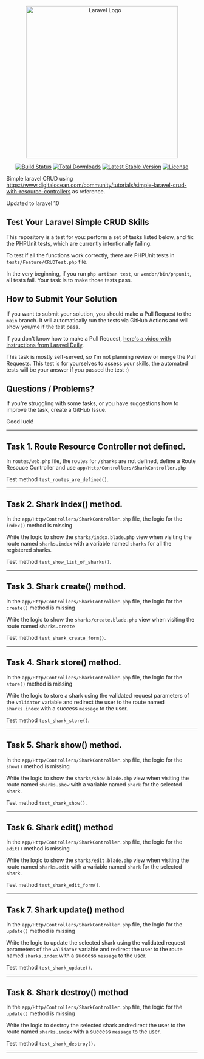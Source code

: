 <p align="center"><a href="https://laravel.com" target="_blank"><img src="https://raw.githubusercontent.com/laravel/art/master/logo-lockup/5%20SVG/2%20CMYK/1%20Full%20Color/laravel-logolockup-cmyk-red.svg" width="400" alt="Laravel Logo"></a></p>

<p align="center">
<a href="https://github.com/laravel/framework/actions"><img src="https://github.com/laravel/framework/workflows/tests/badge.svg" alt="Build Status"></a>
<a href="https://packagist.org/packages/laravel/framework"><img src="https://img.shields.io/packagist/dt/laravel/framework" alt="Total Downloads"></a>
<a href="https://packagist.org/packages/laravel/framework"><img src="https://img.shields.io/packagist/v/laravel/framework" alt="Latest Stable Version"></a>
<a href="https://packagist.org/packages/laravel/framework"><img src="https://img.shields.io/packagist/l/laravel/framework" alt="License"></a>
</p>

Simple laravel CRUD using https://www.digitalocean.com/community/tutorials/simple-laravel-crud-with-resource-controllers as reference.

Updated to laravel 10

## Test Your Laravel Simple CRUD Skills

This repository is a test for you: perform a set of tasks listed below, and fix the PHPUnit tests, which are currently intentionally failing.

To test if all the functions work correctly, there are PHPUnit tests in `tests/Feature/CRUDTest.php` file.

In the very beginning, if you run `php artisan test`, or `vendor/bin/phpunit`, all tests fail.
Your task is to make those tests pass.

## How to Submit Your Solution

If you want to submit your solution, you should make a Pull Request to the `main` branch.
It will automatically run the tests via GitHub Actions and will show you/me if the test pass.

If you don't know how to make a Pull Request, [here's a video with instructions from Laravel Daily](https://www.youtube.com/watch?v=vEcT6JIFji0).

This task is mostly self-served, so I'm not planning review or merge the Pull Requests. This test is for yourselves to assess your skills, the automated tests will be your answer if you passed the test :)


## Questions / Problems?

If you're struggling with some tasks, or you have suggestions how to improve the task, create a GitHub Issue.

Good luck!

---

## Task 1. Route Resource Controller not defined.

In `routes/web.php` file, the routes for `/sharks` are not defined, define a Route Resouce Controller and use `app/Http/Controllers/SharkController.php`

Test method `test_routes_are_defined()`.

---

## Task 2. Shark index() method.

In the `app/Http/Controllers/SharkController.php` file, the logic for the `index()` method is missing

Write the logic to show the `sharks/index.blade.php` view when visiting the route named `sharks.index` with a 
variable named `sharks` for all the registered sharks.

Test method `test_show_list_of_sharks()`.

---

## Task 3. Shark create() method.

In the `app/Http/Controllers/SharkController.php` file, the logic for the `create()` method is missing 

Write the logic to show the `sharks/create.blade.php` view when visiting the route named `sharks.create`

Test method `test_shark_create_form()`.

---

## Task 4. Shark store() method.

In the `app/Http/Controllers/SharkController.php` file, the logic for the `store()` method is missing

Write the logic to store a shark using the validated request parameters of the `validator` variable and 
redirect the user to the route named `sharks.index` with a success `message` to the user.  

Test method `test_shark_store()`.

---

## Task 5. Shark show() method.

In the `app/Http/Controllers/SharkController.php` file, the logic for the `show()` method is missing

Write the logic to show the `sharks/show.blade.php` view when visiting the route named `sharks.show` with a 
variable named `shark` for the selected shark.

Test method `test_shark_show()`.

---

## Task 6. Shark edit() method

In the `app/Http/Controllers/SharkController.php` file, the logic for the `edit()` method is missing

Write the logic to show the `sharks/edit.blade.php` view when visiting the route named `sharks.edit` with a 
variable named `shark` for the selected shark.

Test method `test_shark_edit_form()`.

---

## Task 7. Shark update() method

In the `app/Http/Controllers/SharkController.php` file, the logic for the `update()` method is missing

Write the logic to update the selected shark using the validated request parameters of the `validator` variable and
redirect the user to the route named `sharks.index` with a success `message` to the user.

Test method `test_shark_update()`.

---

## Task 8. Shark destroy() method

In the `app/Http/Controllers/SharkController.php` file, the logic for the `update()` method is missing

Write the logic to destroy the selected shark andredirect the user to the route named `sharks.index` 
with a success `message` to the user.

Test method `test_shark_destroy()`.

---
